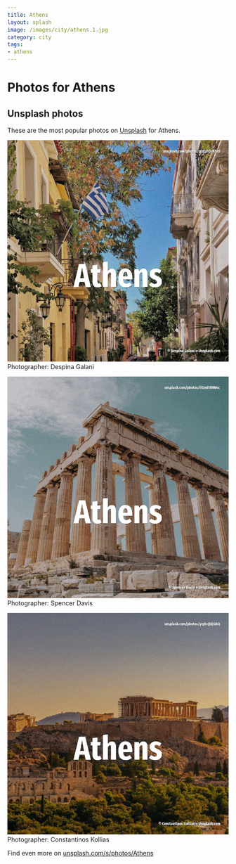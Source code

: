 ```yaml
---
title: Athens
layout: splash
image: /images/city/athens.1.jpg
category: city
tags:
- athens
---
```

# Photos for Athens
 
## Unsplash photos
These are the most popular photos on [Unsplash](https://unsplash.com) for Athens.
 
![Athens](/images/city/athens.1.jpg)
Photographer:  Despina Galani
 
![Athens](/images/city/athens.2.jpg)
Photographer:  Spencer Davis
 
![Athens](/images/city/athens.3.jpg)
Photographer:  Constantinos Kollias
 
Find even more on [unsplash.com/s/photos/Athens](https://unsplash.com/s/photos/Athens)
 
